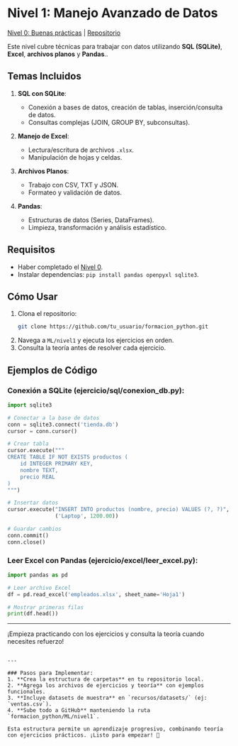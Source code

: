 # Nivel 1: Manejo Avanzado de Datos
[Nivel 0: Buenas prácticas](https://github.com/evalenciEAFIT/formacion_python/tree/main/ML/nivel0) | 
[Repositorio](https://github.com/evalenciEAFIT/formacion_python)

Este nivel cubre técnicas para trabajar con datos utilizando **SQL (SQLite)**, **Excel**, **archivos planos** y **Pandas**..

## Temas Incluidos
1. **SQL con SQLite**:  
   - Conexión a bases de datos, creación de tablas, inserción/consulta de datos.  
   - Consultas complejas (JOIN, GROUP BY, subconsultas).  

2. **Manejo de Excel**:  
   - Lectura/escritura de archivos `.xlsx`.  
   - Manipulación de hojas y celdas.  

3. **Archivos Planos**:  
   - Trabajo con CSV, TXT y JSON.  
   - Formateo y validación de datos.  

4. **Pandas**:  
   - Estructuras de datos (Series, DataFrames).  
   - Limpieza, transformación y análisis estadístico.  

## Requisitos
- Haber completado el [Nivel 0](https://github.com/evalenciEAFIT/formacion_python/tree/main/ML/nivel0).  
- Instalar dependencias: `pip install pandas openpyxl sqlite3`.

## Cómo Usar
1. Clona el repositorio:  
   ```bash
   git clone https://github.com/tu_usuario/formacion_python.git
   ```
2. Navega a `ML/nivel1` y ejecuta los ejercicios en orden.  
3. Consulta la teoría antes de resolver cada ejercicio.

## Ejemplos de Código
### Conexión a SQLite (ejercicio/sql/conexion_db.py):
```python
import sqlite3

# Conectar a la base de datos
conn = sqlite3.connect('tienda.db')
cursor = conn.cursor()

# Crear tabla
cursor.execute("""
CREATE TABLE IF NOT EXISTS productos (
    id INTEGER PRIMARY KEY,
    nombre TEXT,
    precio REAL
)
""")

# Insertar datos
cursor.execute("INSERT INTO productos (nombre, precio) VALUES (?, ?)", 
               ('Laptop', 1200.00))

# Guardar cambios
conn.commit()
conn.close()
```

### Leer Excel con Pandas (ejercicio/excel/leer_excel.py):
```python
import pandas as pd

# Leer archivo Excel
df = pd.read_excel('empleados.xlsx', sheet_name='Hoja1')

# Mostrar primeras filas
print(df.head())
```

---

¡Empieza practicando con los ejercicios y consulta la teoría cuando necesites refuerzo!
```

---

### Pasos para Implementar:
1. **Crea la estructura de carpetas** en tu repositorio local.  
2. **Agrega los archivos de ejercicios y teoría** con ejemplos funcionales.  
3. **Incluye datasets de muestra** en `recursos/datasets/` (ej: `ventas.csv`).  
4. **Sube todo a GitHub** manteniendo la ruta `formacion_python/ML/nivel1`.  

Esta estructura permite un aprendizaje progresivo, combinando teoría con ejercicios prácticos. ¡Listo para empezar! 🚀
